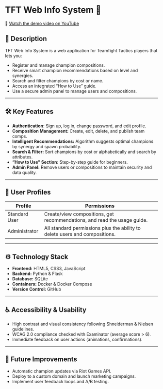 # TFT Web Info System 🚀

🎥 [Watch the demo video on YouTube](https://youtu.be/UZti7NQua_M)

## 📖 Description

TFT Web Info System is a web application for Teamfight Tactics players that lets you:

- Register and manage champion compositions.  
- Receive smart champion recommendations based on level and synergies.  
- Search and filter champions by cost or name.  
- Access an integrated “How to Use” guide.  
- Use a secure admin panel to manage users and compositions.  

---

## 🛠 Key Features

- **Authentication:** Sign up, log in, change password, and edit profile.  
- **Composition Management:** Create, edit, delete, and publish team comps.  
- **Intelligent Recommendations:** Algorithm suggests optimal champions by synergy and spawn probability.  
- **Search & Filter:** Sort champions by cost or alphabetically and search by attributes.  
- **“How to Use” Section:** Step-by-step guide for beginners.  
- **Admin Panel:** Remove users or compositions to maintain security and data quality.  

---

## 👥 User Profiles

| Profile           | Permissions                                                                 |
| ----------------- | --------------------------------------------------------------------------- |
| Standard User     | Create/view compositions, get recommendations, and read the usage guide.    |
| Administrator     | All standard permissions plus the ability to delete users and compositions. |

---

## ⚙️ Technology Stack

- **Frontend:** HTML5, CSS3, JavaScript  
- **Backend:** Python & Flask  
- **Database:** SQLite  
- **Containers:** Docker & Docker Compose  
- **Version Control:** GitHub  

---

## ♿ Accessibility & Usability
- High contrast and visual consistency following Shneiderman & Nielsen guidelines.
- WCAG 2.0 compliance checked with Examinator (average score > 6).
- Immediate feedback on user actions (animations, confirmations).

---

## 🔮 Future Improvements
- Automatic champion updates via Riot Games API.
- Deploy to a custom domain and launch marketing campaigns.
- Implement user feedback loops and A/B testing.


